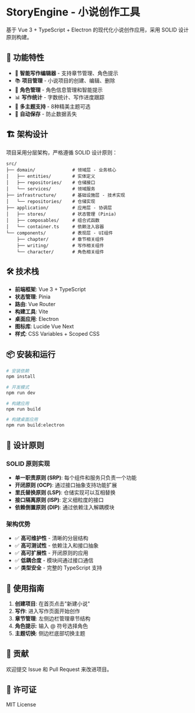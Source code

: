 # StoryEngine - 小说创作工具

基于 Vue 3 + TypeScript + Electron 的现代化小说创作应用，采用 SOLID 设计原则构建。

## 🚀 功能特性

- 📝 **智能写作编辑器** - 支持章节管理、角色提示
- 📚 **项目管理** - 小说项目的创建、编辑、删除
- 👥 **角色管理** - 角色信息管理和智能提示
- 📊 **写作统计** - 字数统计、写作进度跟踪
- 🎨 **多主题支持** - 8种精美主题可选
- 💾 **自动保存** - 防止数据丢失

## 🏗️ 架构设计

项目采用分层架构，严格遵循 SOLID 设计原则：

```
src/
├── domain/              # 领域层 - 业务核心
│   ├── entities/        # 实体定义
│   ├── repositories/    # 仓储接口
│   └── services/        # 领域服务
├── infrastructure/      # 基础设施层 - 技术实现
│   └── repositories/    # 仓储实现
├── application/         # 应用层 - 协调层
│   ├── stores/          # 状态管理 (Pinia)
│   ├── composables/     # 组合式函数
│   └── container.ts     # 依赖注入容器
└── components/          # 表现层 - UI组件
    ├── chapter/         # 章节相关组件
    ├── writing/         # 写作相关组件
    └── character/       # 角色相关组件
```

## 🛠️ 技术栈

- **前端框架**: Vue 3 + TypeScript
- **状态管理**: Pinia
- **路由**: Vue Router
- **构建工具**: Vite
- **桌面应用**: Electron
- **图标库**: Lucide Vue Next
- **样式**: CSS Variables + Scoped CSS

## 📦 安装和运行

```bash
# 安装依赖
npm install

# 开发模式
npm run dev

# 构建应用
npm run build

# 构建桌面应用
npm run build:electron
```

## 🎯 设计原则

### SOLID 原则实现

- **单一职责原则 (SRP)**: 每个组件和服务只负责一个功能
- **开闭原则 (OCP)**: 通过接口抽象支持功能扩展
- **里氏替换原则 (LSP)**: 仓储实现可以互相替换
- **接口隔离原则 (ISP)**: 定义细粒度的接口
- **依赖倒置原则 (DIP)**: 通过依赖注入解耦模块

### 架构优势

- ✅ **高可维护性** - 清晰的分层结构
- ✅ **高可测试性** - 依赖注入和接口抽象
- ✅ **高可扩展性** - 开闭原则的应用
- ✅ **低耦合度** - 模块间通过接口通信
- ✅ **类型安全** - 完整的 TypeScript 支持

## 📝 使用指南

1. **创建项目**: 在首页点击"新建小说"
2. **写作**: 进入写作页面开始创作
3. **章节管理**: 左侧边栏管理章节结构
4. **角色提示**: 输入 @ 符号选择角色
5. **主题切换**: 侧边栏底部切换主题

## 🤝 贡献

欢迎提交 Issue 和 Pull Request 来改进项目。

## 📄 许可证

MIT License